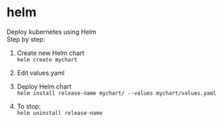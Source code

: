 # helm
Deploy kubernetes using Helm <br>
Step by step:

1. Create new Helm chart <br>
```helm create mychart```

2. Edit values.yaml

3. Deploy Helm chart <br>
```helm install release-name mychart/ --values mychart/values.yaml```

4. To stop: <br>
```helm uninstall release-name```
